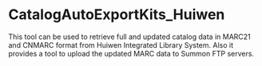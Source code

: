 # CatalogAutoExportKits_Huiwen
This tool can be used to retrieve full and updated catalog data in MARC21 and CNMARC format from Huiwen Integrated Library System. Also it provides a tool to upload the updated MARC data to Summon FTP servers.
